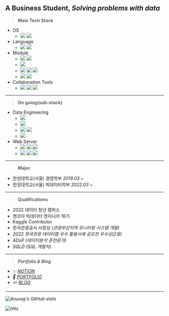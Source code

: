 ## A Business Student, *Solving problems with data*
> **Main Tech Stack**
* OS
  * ![](https://img.shields.io/badge/-Windows-0078D6?&logo=Windows&logoColor=white)
    ![](https://img.shields.io/badge/-Linux-FCC624?&logo=Linux&logoColor=white)
    <!--![](https://img.shields.io/badge/-Ubuntu-E95420?&logo=Ubuntu&logoColor=white)-->
* Language
  * ![](https://img.shields.io/badge/-Python-3776AB?&logo=Python&logoColor=white)
    ![](https://img.shields.io/badge/-R-276DC3?&logo=R&logoColor=white)
* Module
  * ![](https://img.shields.io/badge/-NumPy-013243?&logo=NumPy&logoColor=white)
    ![](https://img.shields.io/badge/-pandas-150458?&logo=pandas&logoColor=white)
  * ![](https://img.shields.io/badge/-scikitlearn-F7931E?&logo=scikitlearn&logoColor=white)
  * ![](https://img.shields.io/badge/-PyTorch-EE4C2C?&logo=PyTorch&logoColor=white)
    ![](https://img.shields.io/badge/-TensorFlow-FF6F00?&logo=TensorFlow&logoColor=white)
    ![](https://img.shields.io/badge/-Keras-D00000?&logo=Keras&logoColor=white)
  * ![](https://img.shields.io/badge/-Matplotlib-11557c?&logo=Matplotlib&logoColor=white)
    ![](https://img.shields.io/badge/-Plotly-3F4F75?&logo=Plotly&logoColor=white)
* Collaboration Tools
  * ![](https://img.shields.io/badge/-Git-F05032?&logo=Git&logoColor=white)
    ![](https://img.shields.io/badge/-Notion-000000?&logo=Notion&logoColor=white)
    ![](https://img.shields.io/badge/-Slack-4A154B?&logo=Slack&logoColor=white)
 ---
> **On going(sub-stack)**
* Data Engineering
  * ![](https://img.shields.io/badge/-ApacheHadoop-66CCFF?&logo=ApacheHadoop&logoColor=white)
  * ![](https://img.shields.io/badge/-ApacheSpark-E25A1C?&logo=ApacheSpark&logoColor=white)
  * ![](https://img.shields.io/badge/-ApacheHive-FDEE21?&logo=ApacheHive&logoColor=white)
    ![](https://img.shields.io/badge/-ApachePig-276DC3?&logo=ApachePig&logoColor=white)
  * ![](https://img.shields.io/badge/-MongoDB-47A248?&logo=MongoDB&logoColor=white)
* Web Server
  * ![](https://img.shields.io/badge/-Java-276DC3?&logo=Java&logoColor=white)
    ![](https://img.shields.io/badge/-ApacheTomcat-F8DC75?&logo=ApacheTomcat&logoColor=white)
    ![](https://img.shields.io/badge/-MySQL-4479A1?&logo=MySQL&logoColor=white)
  * ![](https://img.shields.io/badge/-HTML5-E34F26?&logo=HTML5&logoColor=white)
    ![](https://img.shields.io/badge/-CSS3-1572B6?&logo=CSS3&logoColor=white)
    ![](https://img.shields.io/badge/-JavaScript-F7DF1E?&logo=JavaScript&logoColor=white)
 <!--[![Top Langs](https://github-readme-stats.vercel.app/api/top-langs/?username=dorae222)](https://github.com/dorae222/github-readme-stats)-->
---
> **Major**
  * 한양대학교(서울) 경영학부 <I>2019.03 ~ </I> 
  * 한양대학교(서울) 빅데이터학부 <I>2022.03 ~ </I> 
---
> **Qualifications**
  * 2022 데이터 청년 캠퍼스 <!-- <I>2022.07 ~ 2022.09</I>  -->
  * 엔코아 빅데이터 엔지니어 16기 <!-- <I>2022.10 ~ 2023.03 </I> -->
  * Kaggle Contributor
  * 한국관광공사 사장상 <I>(관광부상지역 모니터링 시스템 개발)<I>
  * 2022 한국관광 데이터랩 우수 활용사례 공모전 <I>우수상(2등)<I>
  * ADsP <I>(데이터분석 준전문가)<I>
  * SQLD <I>(SQL 개발자)<I>
---
> **Portfolio & Blog**
  * ✨  <I>[NOTION](https://dorae222.notion.site/STUDY-PAGES-3b622da068134bebb2eec26b8ff4a213)</I>    
  * 🌱  <I>[PORTFOLIO](https://dorae222.notion.site/dorae222/72dd341546574243a2184b622f2b19ca)</I>      
  * ✏️  <I>[BLOG](https://dorae222.github.io/)</I>    
---
![Anurag's GitHub stats](https://github-readme-stats.vercel.app/api?username=dorae222&show_icons=true&theme=transparent)
 
![Hits](https://hits.seeyoufarm.com/api/count/incr/badge.svg?url=https%3A%2F%2Fgithub.com%2Fdorae222%2Fhit-counter&count_bg=%233D41C8&title_bg=%23555555&icon=&icon_color=%23E7E7E7&title=hits&edge_flat=false)
